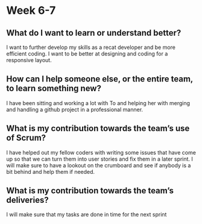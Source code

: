 # Week 6-7

## What do I want to learn or understand better?

I want to further develop my skills as a recat developer and be more efficient coding. I want to be better at designing and coding for a responsive layout.

## How can I help someone else, or the entire team, to learn something new?

I have been sitting and working a lot with To and helping her with merging and handling a github project in a professional manner.

## What is my contribution towards the team’s use of Scrum?

I have helped out my fellow coders with writing some issues that have come up so that we can turn them into user stories and fix them in a later sprint.
I will make sure to have a lookout on the crumboard and see if anybody is a bit behind and help them if needed.

## What is my contribution towards the team’s deliveries?

I will make sure that my tasks are done in time for the next sprint
